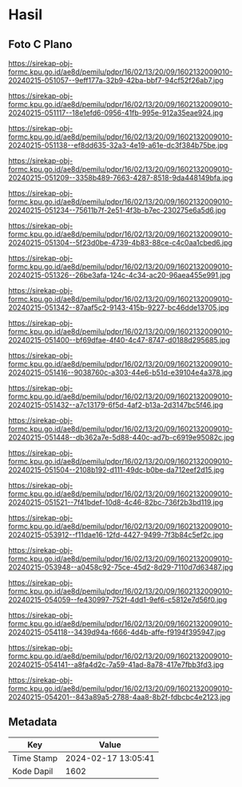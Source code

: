 # Hasil

## Foto C Plano

https://sirekap-obj-formc.kpu.go.id/ae8d/pemilu/pdpr/16/02/13/20/09/1602132009010-20240215-051057--9eff177a-32b9-42ba-bbf7-94cf52f26ab7.jpg

https://sirekap-obj-formc.kpu.go.id/ae8d/pemilu/pdpr/16/02/13/20/09/1602132009010-20240215-051117--18e1efd6-0956-41fb-995e-912a35eae924.jpg

https://sirekap-obj-formc.kpu.go.id/ae8d/pemilu/pdpr/16/02/13/20/09/1602132009010-20240215-051138--ef8dd635-32a3-4e19-a61e-dc3f384b75be.jpg

https://sirekap-obj-formc.kpu.go.id/ae8d/pemilu/pdpr/16/02/13/20/09/1602132009010-20240215-051209--3358b489-7663-4287-8518-9da448149bfa.jpg

https://sirekap-obj-formc.kpu.go.id/ae8d/pemilu/pdpr/16/02/13/20/09/1602132009010-20240215-051234--75611b7f-2e51-4f3b-b7ec-230275e6a5d6.jpg

https://sirekap-obj-formc.kpu.go.id/ae8d/pemilu/pdpr/16/02/13/20/09/1602132009010-20240215-051304--5f23d0be-4739-4b83-88ce-c4c0aa1cbed6.jpg

https://sirekap-obj-formc.kpu.go.id/ae8d/pemilu/pdpr/16/02/13/20/09/1602132009010-20240215-051326--26be3afa-124c-4c34-ac20-96aea455e991.jpg

https://sirekap-obj-formc.kpu.go.id/ae8d/pemilu/pdpr/16/02/13/20/09/1602132009010-20240215-051342--87aaf5c2-9143-415b-9227-bc46dde13705.jpg

https://sirekap-obj-formc.kpu.go.id/ae8d/pemilu/pdpr/16/02/13/20/09/1602132009010-20240215-051400--bf69dfae-4f40-4c47-8747-d0188d295685.jpg

https://sirekap-obj-formc.kpu.go.id/ae8d/pemilu/pdpr/16/02/13/20/09/1602132009010-20240215-051416--9038760c-a303-44e6-b51d-e39104e4a378.jpg

https://sirekap-obj-formc.kpu.go.id/ae8d/pemilu/pdpr/16/02/13/20/09/1602132009010-20240215-051432--a7c13179-6f5d-4af2-b13a-2d3147bc5f46.jpg

https://sirekap-obj-formc.kpu.go.id/ae8d/pemilu/pdpr/16/02/13/20/09/1602132009010-20240215-051448--db362a7e-5d88-440c-ad7b-c6919e95082c.jpg

https://sirekap-obj-formc.kpu.go.id/ae8d/pemilu/pdpr/16/02/13/20/09/1602132009010-20240215-051504--2108b192-d111-49dc-b0be-da712eef2d15.jpg

https://sirekap-obj-formc.kpu.go.id/ae8d/pemilu/pdpr/16/02/13/20/09/1602132009010-20240215-051521--7f41bdef-10d8-4c46-82bc-736f2b3bd119.jpg

https://sirekap-obj-formc.kpu.go.id/ae8d/pemilu/pdpr/16/02/13/20/09/1602132009010-20240215-053912--f11dae16-12fd-4427-9499-7f3b84c5ef2c.jpg

https://sirekap-obj-formc.kpu.go.id/ae8d/pemilu/pdpr/16/02/13/20/09/1602132009010-20240215-053948--a0458c92-75ce-45d2-8d29-7110d7d63487.jpg

https://sirekap-obj-formc.kpu.go.id/ae8d/pemilu/pdpr/16/02/13/20/09/1602132009010-20240215-054059--fe430997-752f-4dd1-9ef6-c5812e7d56f0.jpg

https://sirekap-obj-formc.kpu.go.id/ae8d/pemilu/pdpr/16/02/13/20/09/1602132009010-20240215-054118--3439d94a-f666-4d4b-affe-f9194f395947.jpg

https://sirekap-obj-formc.kpu.go.id/ae8d/pemilu/pdpr/16/02/13/20/09/1602132009010-20240215-054141--a8fa4d2c-7a59-41ad-8a78-417e7fbb3fd3.jpg

https://sirekap-obj-formc.kpu.go.id/ae8d/pemilu/pdpr/16/02/13/20/09/1602132009010-20240215-054201--843a89a5-2788-4aa8-8b2f-fdbcbc4e2123.jpg


## Metadata

| Key        | Value               |
| ---------- | ------------------- |
| Time Stamp | 2024-02-17 13:05:41 |
| Kode Dapil | 1602                |



